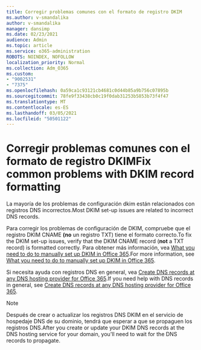 ```yaml
---
title: Corregir problemas comunes con el formato de registro DKIM
ms.author: v-smandalika
author: v-smandalika
manager: dansimp
ms.date: 02/23/2021
audience: Admin
ms.topic: article
ms.service: o365-administration
ROBOTS: NOINDEX, NOFOLLOW
localization_priority: Normal
ms.collection: Adm_O365
ms.custom:
- "9002531"
- "7375"
ms.openlocfilehash: 0a59ca1c93121cb4681c0d44b85a9b756c07895b
ms.sourcegitcommit: 78fe9f33438cb0c19f0dab31253b5853b73f4f47
ms.translationtype: MT
ms.contentlocale: es-ES
ms.lasthandoff: 03/05/2021
ms.locfileid: "50501122"
---
```

# <a name="fix-common-problems-with-dkim-record-formatting"></a><span data-ttu-id="7bd78-102">Corregir problemas comunes con el formato de registro DKIM</span><span class="sxs-lookup"><span data-stu-id="7bd78-102">Fix common problems with DKIM record formatting</span></span>

<span data-ttu-id="7bd78-103">La mayoría de los problemas de configuración dkim están relacionados con registros DNS incorrectos.</span><span class="sxs-lookup"><span data-stu-id="7bd78-103">Most DKIM set-up issues are related to incorrect DNS records.</span></span>

<span data-ttu-id="7bd78-104">Para corregir los problemas de configuración de DKIM, compruebe que el registro DKIM CNAME **(no** un registro TXT) tiene el formato correcto.</span><span class="sxs-lookup"><span data-stu-id="7bd78-104">To fix the DKIM set-up issues, verify that the DKIM CNAME record (**not** a TXT record) is formatted correctly.</span></span> <span data-ttu-id="7bd78-105">Para obtener más información, vea [What you need to do to manually set up DKIM in Office 365](https://docs.microsoft.com/microsoft-365/security/office-365-security/use-dkim-to-validate-outbound-email).</span><span class="sxs-lookup"><span data-stu-id="7bd78-105">For more information, see [What you need to do to manually set up DKIM in Office 365](https://docs.microsoft.com/microsoft-365/security/office-365-security/use-dkim-to-validate-outbound-email).</span></span>

<span data-ttu-id="7bd78-106">Si necesita ayuda con registros DNS en general, vea [Create DNS records at any DNS hosting provider for Office 365](https://docs.microsoft.com/microsoft-365/admin/get-help-with-domains/create-dns-records-at-any-dns-hosting-provider).</span><span class="sxs-lookup"><span data-stu-id="7bd78-106">If you need help with DNS records in general, see [Create DNS records at any DNS hosting provider for Office 365](https://docs.microsoft.com/microsoft-365/admin/get-help-with-domains/create-dns-records-at-any-dns-hosting-provider).</span></span>

> [!NOTE]
> <span data-ttu-id="7bd78-107">Después de crear o actualizar los registros DNS DKIM en el servicio de hospedaje DNS de su dominio, tendrá que esperar a que se propaguen los registros DNS.</span><span class="sxs-lookup"><span data-stu-id="7bd78-107">After you create or update your DKIM DNS records at the DNS hosting service for your domain, you'll need to wait for the DNS records to propagate.</span></span>
